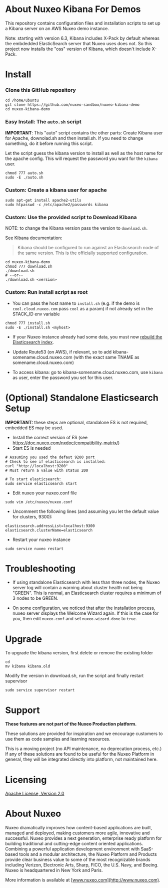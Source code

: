 # About Nuxeo Kibana For Demos

This repository contains configuration files and installation scripts to set up a Kibana server on an AWS Nuxeo demo instance.

Note: starting with version 6.3, Kibana includes X-Pack by default whereas the embdedded ElasticSearch server that Nuxeo uses does not. So this project now installs the "oss" version of Kibana, which doesn't include X-Pack.

# Install

### Clone this GitHub repository

```
cd /home/ubuntu
git clone https://github.com/nuxeo-sandbox/nuxeo-kibana-demo
cd nuxeo-kibana-demo
```

### Easy Install: The `auto.sh` script

**IMPORTANT**: This "auto" script contains the other parts: Create Kibana user for Apache, downolad.sh and then install.sh. If you need to change something, do it before running this script.

Let the script guess the kibana version to install as well as the host name for the apache config. This will request the password you want for the `kibana` user.

```
chmod 777 auto.sh
sudo -E ./auto.sh
```


### Custom: Create a kibana user for apache

```
sudo apt-get install apache2-utils
sudo htpasswd -c /etc/apache2/passwords kibana
```

### Custom: Use the provided script to Download Kibana

NOTE: to change the Kibana version pass the version to `download.sh`.

See Kibana documentation:
> Kibana should be configured to run against an Elasticsearch node of the same version. This is the officially supported configuration.

```
cd nuxeo-kibana-demo
chmod 777 download.sh
./download.sh
# --or--
./download.sh <version>
```

### Custom: Run install script as root
  * You can pass the host name to `install.sh` (e.g. if the demo is `cool.cloud.nuxeo.com` pass `cool` as a param) if not already set in the STACK_ID env variable

```
chmod 777 install.sh
sudo -E ./install.sh <myhost>
```

* If your Nuxeo instance already had some data, you must now [rebuild the Elasticsearch index](https://doc.nuxeo.com/display/ADMINDOC/Elasticsearch+Setup#ElasticsearchSetup-RebuildingtheIndexRebuildingtheIndex).

* Update Route53 (on AWS), if relevant, so to add kibana-somename.cloud.nuxeo.com (with the exact same TNAME as somename.cloud.nuxeo.com)

* To access kibana:  go to kibana-somename.cloud.nuxeo.com, use `kibana` as user, enter the password you set for this user.

# (Optional) Standalone Elasticsearch Setup

**IMPORTANT:** these steps are optional, standalone ES is not required, embedded ES may be used.

* Install the correct version of ES (see https://doc.nuxeo.com/nxdoc/compatibility-matrix/)
* Start ES is needed

```
# Assuming you used the defaut 9200 port
# Check to see if elasticsearch is installed:
curl "http://localhost:9200"
# Must return a value with status 200

# To start elasticsearch:
sudo service elasticsearch start
```

* Edit nuxeo your nuxeo.conf file

```
sudo vim /etc/nuxeo/nuxeo.conf
```

* Uncomment the following lines (and assuming you let the default value for clusters, 9300):

```
elasticsearch.addressList=localhost:9300
elasticsearch.clusterName=elasticsearch
```

* Restart your nuxeo instance

```
sudo service nuxeo restart
```


# Troubleshooting

* If using standalone Elasticsearch with less than three nodes, the Nuxeo server log will contain a warning about cluster health not being "GREEN". This is normal, an Elasticsearch cluster requires a minimum of 3 nodes to be GREEN.

* On some configuration, we noticed that after the installation process, nuxeo server displays the Welcome Wizard again. If this is the case for you, then edit `nuxeo.conf` and set `nuxeo.wizard.done` to `true`.

# Upgrade

To upgrade the kibana version, first delete or remove the existing folder

```
cd
mv kibana kibana.old
```

Modify the version in download.sh, run the script and finally restart supervisor

```
sudo service supervisor restart
```


# Support

**These features are not part of the Nuxeo Production platform.**

These solutions are provided for inspiration and we encourage customers to use them as code samples and learning resources.

This is a moving project (no API maintenance, no deprecation process, etc.) If any of these solutions are found to be useful for the Nuxeo Platform in general, they will be integrated directly into platform, not maintained here.


# Licensing

[Apache License, Version 2.0](http://www.apache.org/licenses/LICENSE-2.0)


# About Nuxeo

Nuxeo dramatically improves how content-based applications are built, managed and deployed, making customers more agile, innovative and successful. Nuxeo provides a next generation, enterprise ready platform for building traditional and cutting-edge content oriented applications. Combining a powerful application development environment with SaaS-based tools and a modular architecture, the Nuxeo Platform and Products provide clear business value to some of the most recognizable brands including Verizon, Electronic Arts, Sharp, FICO, the U.S. Navy, and Boeing. Nuxeo is headquartered in New York and Paris.

More information is available at [www.nuxeo.com](http://www.nuxeo.com).

